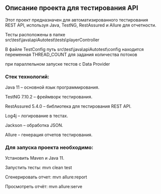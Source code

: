 ## Описание проекта для тестирования API

Этот проект предназначен для автоматизированного тестирования REST API, используя Java, TestNG, RestAssured и Allure для отчетности.

Тесты расположены в папке src\test\java\apiAutotest\tests\playerController

В файле TestConfig путь src\test\java\apiAutotest\config находится переменная THREAD_COUNT для задания количества потоков

при параллельном запуске тестов с Data Provider

### Стек технологий:

Java 11 – основной язык программирования.

TestNG 7.10.2 – фреймворк тестирования.

RestAssured 5.4.0 – библиотека для тестирования REST API.

Log4j – логирование в тестах.

Jackson – обработка JSON.

Allure – генерация отчетов тестирования.

### Для запуска проекта необходимо:

Установить Maven и Java 11.

Запустить тесты: mvn clean test

Сгенерировать отчет: mvn allure:report

Просмотреть отчёт: mvn allure:serve
